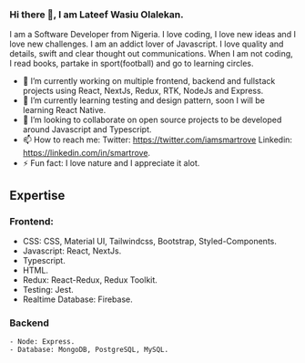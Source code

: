### Hi there 👋, I am Lateef Wasiu Olalekan.

I am a Software Developer from Nigeria. I love coding, I love new ideas and I love new challenges. I am an addict lover of Javascript. I love quality and details, swift and clear thought out communications. When I am not coding, I read books, partake in sport(football) and go to learning circles.


- 🔭 I’m currently working on multiple frontend, backend and fullstack projects using React, NextJs, Redux, RTK, NodeJs and Express.
- 🌱 I’m currently learning testing and design pattern, soon I will be learning React Native.
- 👯 I’m looking to collaborate on open source projects to be developed around Javascript and Typescript.
- 📫 How to reach me: Twitter: https://twitter.com/iamsmartrove    Linkedin: https://linkedin.com/in/smartrove.
- ⚡ Fun fact: I love nature and I appreciate it alot.

## Expertise
### Frontend: 
  - CSS: CSS, Material UI, Tailwindcss, Bootstrap, Styled-Components.
  - Javascript: React, NextJs.
  - Typescript.
  - HTML.
  - Redux: React-Redux, Redux Toolkit.
  - Testing: Jest.
  - Realtime Database: Firebase.
    
### Backend
    - Node: Express.
    - Database: MongoDB, PostgreSQL, MySQL.
<!--
**Smartrove/Smartrove** is a ✨ _special_ ✨ repository because its `README.md` (this file) appears on your GitHub profile.

Here are some ideas to get you started:

- 🔭 I’m currently working on ...
- 🌱 I’m currently learning ...
- 👯 I’m looking to collaborate on ...
- 🤔 I’m looking for help with ...
- 💬 Ask me about ...
- 📫 How to reach me: ...
- 😄 Pronouns: ...
- ⚡ Fun fact: ...
-->

